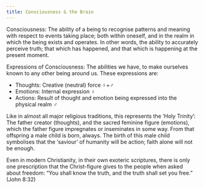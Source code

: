 ```yaml
---
title: Consciousness & the Brain
---
```



Consciousness: The ability of a being to recognise patterns and meaning with respect to events taking place; both within oneself, and in the realm in which the being exists and
operates. In other words, the ability to accurately perceive truth; that which has happened, and that which is happening at the present moment.

Expressions of Consciousness: The abilities we have, to make ourselves known to any other
being around us. These expressions are:
- Thoughts: Creative (neutral) force ♀+♂
- Emotions: Internal expression ♀
- Actions: Result of thought and emotion being expressed into the physical realm ♂

Like in almost all major religious traditions, this represents the ‘Holy Trinity’:
The father creator (thoughts), and the sacred feminine figure (emotions), which the father
figure impregnates or inseminates in some way. From that offspring a male child is born, always. The birth of this male child symbolises that the ‘saviour’ of humanity will be action; faith alone will not be enough.

Even in modern Christianity, in their own exoteric scriptures, there is only one prescription
that the Christ-figure gives to the people when asked about freedom: “You shall know the
truth, and the truth shall set you free.” (John 8:32)